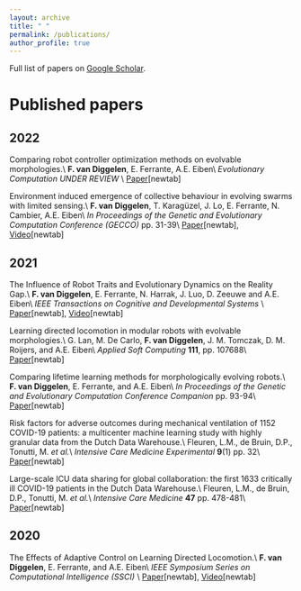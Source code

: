 ```yaml
---
layout: archive
title: " "
permalink: /publications/
author_profile: true
---
```


Full list of papers on <a href="https://scholar.google.com/citations?user=Xn9iFKsAAAAJ"> Google Scholar</a>.


[comment]: <> (Preprints)
[comment]: <> (======)



Published papers
======
2022
-
Comparing robot controller optimization methods on evolvable morphologies.\\
**F. van Diggelen**, E. Ferrante, A.E. Eiben\\
*Evolutionary Computation UNDER REVIEW* \\
[Paper](https://arxiv.org/abs/2203.03967)[newtab]

Environment induced emergence of collective behaviour in evolving swarms with limited sensing.\\
**F. van Diggelen**, T. Karagüzel, J. Lo, E. Ferrante, N. Cambier, A.E. Eiben\\
*In Proceedings of the Genetic and Evolutionary Computation Conference (GECCO)* pp. 31-39\\
[Paper](https://doi.org/10.1145/3512290.3528735)[newtab], [Video](https://www.youtube.com/watch?v=yhKFvpLa9iI)[newtab]

2021
-
The Influence of Robot Traits and Evolutionary Dynamics on the Reality Gap.\\
**F. van Diggelen**, E. Ferrante, N. Harrak, J. Luo, D. Zeeuwe and A.E. Eiben\\
*IEEE Transactions on Cognitive and Developmental Systems* \\
[Paper](https://doi.org/10.1109/TCDS.2021.3112236)[newtab], [Video](https://www.youtube.com/watch?v=spetUQIfPdM)[newtab]

Learning directed locomotion in modular robots with evolvable morphologies.\\
G. Lan, M. De Carlo, **F. van Diggelen**, J. M. Tomczak, D. M. Roijers, and A.E. Eiben\\
*Applied Soft Computing*  **111**, pp. 107688\\
[Paper](https://doi.org/10.1016/j.asoc.2021.107688)[newtab]

Comparing lifetime learning methods for morphologically evolving robots.\\
**F. van Diggelen**, E. Ferrante, and A.E. Eiben\\
*In Proceedings of the Genetic and Evolutionary Computation Conference Companion* pp. 93-94\\
[Paper](https://doi.org/10.1145/3449726.3459530)[newtab]

Risk factors for adverse outcomes during mechanical ventilation of 1152 COVID-19 patients: a multicenter machine learning study with highly granular data from the Dutch Data Warehouse.\\
Fleuren, L.M., de Bruin, D.P., Tonutti, M. _et al._\\
*Intensive Care Medicine Experimental* **9**(1) pp. 32\\
[Paper](https://doi.org/10.1186/s40635-021-00397-5)[newtab]

Large-scale ICU data sharing for global collaboration: the first 1633 critically ill COVID-19 patients in the Dutch Data Warehouse.\\
Fleuren, L.M., de Bruin, D.P., Tonutti, M. _et al._\\
*Intensive Care Medicine* **47** pp. 478-481\\
[Paper](https://doi.org/10.1007/s00134-021-06361-x)[newtab]


2020
-
The Effects of Adaptive Control on Learning Directed Locomotion.\\
**F. van Diggelen**, E. Ferrante, and A.E. Eiben\\
*IEEE Symposium Series on Computational Intelligence (SSCI)* \\
[Paper](https://doi.org/10.1109/SSCI47803.2020.9308557)[newtab], [Video](https://www.youtube.com/watch?v=TgC0gHII7mg)[newtab]
